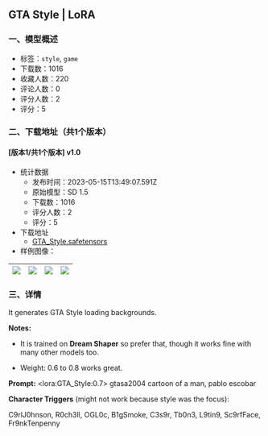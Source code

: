 ## GTA Style | LoRA 
### 一、模型概述

- 标签：`style`, `game`
- 下载数：1016
- 收藏人数：220
- 评论人数：0
- 评分人数：2
- 评分：5

### 二、下载地址（共1个版本）

#### [版本1/共1个版本] v1.0

- 统计数据
  - 发布时间：2023-05-15T13:49:07.591Z
  - 原始模型：SD 1.5
  - 下载数：1016
  - 评分人数：2
  - 评分：5
- 下载地址
  - [GTA_Style.safetensors](https://civitai.com/api/download/models/71354)
- 样例图像：

| <img src="https://image.civitai.com/xG1nkqKTMzGDvpLrqFT7WA/ee01e12d-0489-4a45-b329-2bc97195f799/width=450/797879.jpeg" /> | <img src="https://image.civitai.com/xG1nkqKTMzGDvpLrqFT7WA/b0ed3484-2a6c-43a7-be54-f00c5775358e/width=450/797235.jpeg" /> | <img src="https://image.civitai.com/xG1nkqKTMzGDvpLrqFT7WA/06442ff5-52e1-4af2-87d7-c2e1dc09949b/width=450/797916.jpeg" /> | <img src="https://image.civitai.com/xG1nkqKTMzGDvpLrqFT7WA/c5863b05-78ce-456a-a6c8-b7170e08fe15/width=450/797642.jpeg" /> |
| ---- | ---- | ---- | ---- |


### 三、详情
<p>It generates GTA Style loading backgrounds.</p><p><strong>Notes:</strong></p><ul><li><p>It is trained on <strong>Dream Shaper</strong> so prefer that, though it works fine with many other models too.</p></li><li><p>Weight: 0.6 to 0.8 works great.</p></li></ul><p><strong>Prompt:</strong> &lt;lora:GTA_Style:0.7&gt; gtasa2004 cartoon of a man, pablo escobar</p><p></p><p><strong>Character Triggers</strong> (might not work because style was the focus):</p><p>C9rlJ0hnson, R0ch3ll, OGL0c, B1gSmoke, C3s9r, Tb0n3, L9tin9, Sc9rfFace, Fr9nkTenpenny</p><p></p>